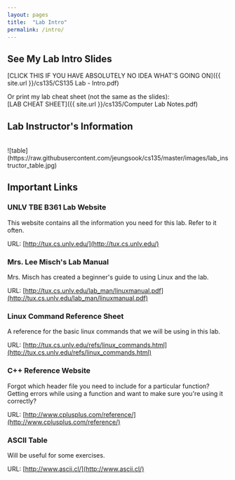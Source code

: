 ```yaml
---
layout: pages
title:  "Lab Intro"
permalink: /intro/
---
```


## See My Lab Intro Slides
[CLICK THIS IF YOU HAVE ABSOLUTELY NO IDEA WHAT'S GOING ON]({{ site.url }}/cs135/CS135 Lab - Intro.pdf)

Or print my lab cheat sheet (not the same as the slides): <br>
[LAB CHEAT SHEET]({{ site.url }}/cs135/Computer Lab Notes.pdf)

## Lab Instructor's Information
<br>
![table](https://raw.githubusercontent.com/jeungsook/cs135/master/images/lab_instructor_table.jpg)

## Important Links

### UNLV TBE B361 Lab Website
This website contains all the information you need for this lab. Refer to it often.

URL: [http://tux.cs.unlv.edu/](http://tux.cs.unlv.edu/)

### Mrs. Lee Misch's Lab Manual
Mrs. Misch has created a beginner's guide to using Linux and the lab.

URL: [http://tux.cs.unlv.edu/lab_man/linuxmanual.pdf](http://tux.cs.unlv.edu/lab_man/linuxmanual.pdf)

### Linux Command Reference Sheet
A reference for the basic linux commands that we will be using in this lab.

URL: [http://tux.cs.unlv.edu/refs/linux_commands.html](http://tux.cs.unlv.edu/refs/linux_commands.html)

### C++ Reference Website
Forgot which header file you need to include for a particular function? Getting errors while using a function and want to make sure you're using it correctly?

URL: [http://www.cplusplus.com/reference/](http://www.cplusplus.com/reference/)

### ASCII Table
Will be useful for some exercises.

URL: [http://www.ascii.cl/](http://www.ascii.cl/)
